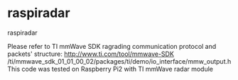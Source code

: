 # raspiradar
raspiradar

Please refer to TI mmWave SDK ragrading communication protocol and packets' structure:
  http://www.ti.com/tool/mmwave-SDK
  /ti/mmwave_sdk_01_01_00_02/packages/ti/demo/io_interface/mmw_output.h
This code was tested on Raspberry Pi2 with TI mmWave radar module
